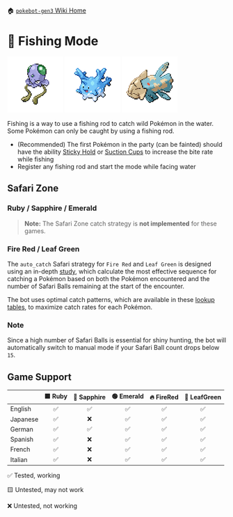 🏠 [`pokebot-gen3` Wiki Home](../Readme.md)

# 🎣 Fishing Mode

![](../../modules/web/static/sprites/pokemon/shiny/Tentacool.png)
![](../../modules/web/static/sprites/pokemon/shiny/Corsola.png)
![](../../modules/web/static/sprites/pokemon/shiny/Relicanth.png)

Fishing is a way to use a fishing rod to catch wild Pokémon in the water. Some Pokémon can only be caught by using a fishing rod.

- (Recommended) The first Pokémon in the party (can be fainted) should have the ability [Sticky Hold](https://bulbapedia.bulbagarden.net/wiki/Sticky_Hold_(Ability)) or [Suction Cups](https://bulbapedia.bulbagarden.net/wiki/Suction_Cups_(Ability)) to increase the bite rate while fishing
- Register any fishing rod and start the mode while facing water

## Safari Zone

### Ruby / Sapphire / Emerald
> **Note:** The Safari Zone catch strategy is **not implemented** for these games.

### Fire Red / Leaf Green

The `auto_catch` Safari strategy for `Fire Red` and `Leaf Green` is designed using an in-depth
[study](https://www.docdroid.net/Tx5NbeU/safari-zone-research-pdf),
which calculate the most effective sequence for catching a Pokémon based on both the Pokémon encountered and
the number of Safari Balls remaining at the start of the encounter.

The bot uses optimal catch patterns, which are available in these
[lookup tables](https://www.docdroid.net/g3I5Qtl/frlg-lookup-tables-pdf), to maximize catch rates for each Pokémon.

### Note
Since a high number of Safari Balls is essential for shiny hunting, the bot will automatically switch to manual mode
if your Safari Ball count drops below `15`.

## Game Support
|          | 🟥 Ruby | 🔷 Sapphire | 🟢 Emerald | 🔥 FireRed | 🌿 LeafGreen |
|:---------|:-------:|:-----------:|:----------:|:----------:|:------------:|
| English  |    ✅    |      ✅      |     ✅      |     ✅      |      ✅       |
| Japanese |    ✅    |      ❌      |     ✅      |     ✅      |      ✅       |
| German   |    ✅    |      ✅      |     ✅      |     ✅      |      ✅       |
| Spanish  |    ✅    |      ❌      |     ✅      |     ✅      |      ✅       |
| French   |    ✅    |      ❌      |     ✅      |     ✅      |      ✅       |
| Italian  |    ✅    |      ❌      |     ✅      |     ✅      |      ✅       |

✅ Tested, working

🟨 Untested, may not work

❌ Untested, not working